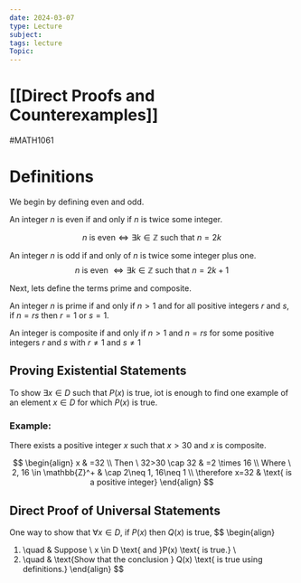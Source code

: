 ```yaml
---
date: 2024-03-07
type: Lecture
subject: 
tags: lecture
Topic:
---
```

# [[Direct Proofs and Counterexamples]]
#MATH1061
# Definitions

We begin by defining even and odd.

An integer $n$ is even if and only if $n$ is twice some integer.

$$
n \text{ is even} \iff \exists k \in \mathbb{Z} \text{ such that } n=2k
$$

An integer $n$ is odd if and only of $n$ is twice some integer plus one.
$$
n \text{ is even }\iff \exists k\in \mathbb{Z} \text{ such that }n=2k+1
$$

Next, lets define the terms prime and composite.

An integer $n$ is prime if and only if $n>1$ and for all positive integers $r$ and $s$, if $n=rs$  then $r=1$ or $s=1$.

An integer is composite if and only if $n>1$ and $n=rs$ for some positive integers $r$ and $s$ with $r\neq 1$ and $s\neq 1$

## Proving Existential Statements

To show $\exists x \in D$ such that $P(x)$ is true, iot is enough to find one example of an element $x \in D$ for which $P(x)$ is true.

### Example:
There exists a positive integer $x$ such that $x>30$ and $x$ is composite.

$$
\begin{align}
x & =32 \\
Then  \ 32>30 \cap 32 & =2 \times 16 \\
Where \ 2, 16 \in \mathbb{Z}^+  & \cap 2\neq 1, 16\neq 1 \\
\therefore x=32   & \text{ is a positive integer}
\end{align}
$$
## Direct Proof of Universal Statements

One way to show that $\forall x \in D$, if $P(x)$ then $Q(x)$ is true,
$$
\begin{align}
1. \quad & Suppose \  x \in D \text{ and }P(x) \text{ is true.} \\
2. \quad & \text{Show that the conclusion } Q(x) \text{ is true using definitions.}
\end{align}
$$

